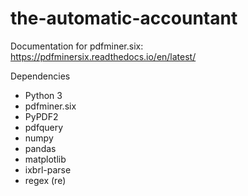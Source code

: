# the-automatic-accountant

Documentation for pdfminer.six: https://pdfminersix.readthedocs.io/en/latest/

Dependencies
* Python 3
* pdfminer.six
* PyPDF2
* pdfquery
* numpy
* pandas
* matplotlib
* ixbrl-parse
* regex (re)
